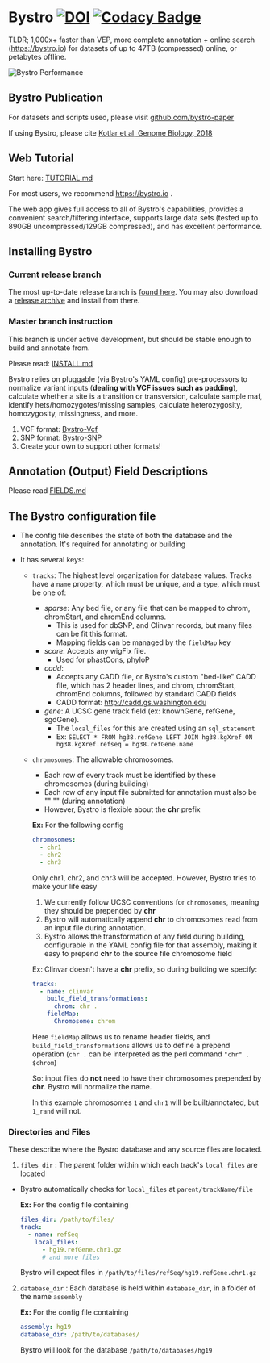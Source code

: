 # Bystro [![DOI](https://zenodo.org/badge/98203430.svg)](https://zenodo.org/badge/latestdoi/98203430) [![Codacy Badge](https://api.codacy.com/project/badge/Grade/0859a24d422a4d80a2ad6721e294aa35)](https://app.codacy.com/app/akotlar/bystro?utm_source=github.com&utm_medium=referral&utm_content=akotlar/bystro&utm_campaign=badger)

TLDR; 1,000x+ faster than VEP, more complete annotation + online search (https://bystro.io) for datasets of up to 47TB (compressed) online, or petabytes offline.

![Bystro Performance](https://i.imgur.com/ve8hUF8.png)
## Bystro Publication

For datasets and scripts used, please visit [github.com/bystro-paper](https://github.com/akotlar/bystro-paper)

If using Bystro, please cite [Kotlar et al, Genome Biology, 2018](https://doi.org/10.1186/s13059-018-1387-3)

## Web Tutorial

Start here: [TUTORIAL.md](TUTORIAL.md)

For most users, we recommend https://bystro.io .

The web app gives full access to all of Bystro's capabilities, provides a convenient search/filtering interface, supports large data sets (tested up to 890GB uncompressed/129GB compressed), and has excellent performance.

## Installing Bystro

### Current release branch
The most up-to-date release branch is [found here](https://github.com/akotlar/bystro/tree/b10). You may also download a [release archive](https://github.com/akotlar/bystro/releases) and install from there.

### Master branch instruction
This branch is under active development, but should be stable enough to build and annotate from.

Please read: [INSTALL.md](INSTALL.md)

Bystro relies on pluggable (via Bystro's YAML config) pre-processors to normalize variant inputs (**dealing with VCF issues such as padding**), calculate whether a site is a transition or transversion, calculate sample maf, identify hets/homozygotes/missing samples, calculate heterozygosity, homozygosity, missingness, and more.

1. VCF format: [Bystro-Vcf](https://github.com/akotlar/bystro-vcf)
2. SNP format: [Bystro-SNP](https://github.com/akotlar/bystro-snp)
3. Create your own to support other formats!

## Annotation (Output) Field Descriptions

Please read [FIELDS.md](FIELDS.md)

## The Bystro configuration file

- The config file describes the state of both the database and the annotation. It's required for annotating or building
- It has several keys:

  - `tracks`: The highest level organization for database values. Tracks have a `name` property, which must be unique, and a `type`, which must be one of:
    - _sparse_: Any bed file, or any file that can be mapped to chrom, chromStart, and chromEnd columns.
      - This is used for dbSNP, and Clinvar records, but many files can be fit this format.
      - Mapping fields can be managed by the `fieldMap` key
    - _score_: Accepts any wigFix file.
      - Used for phastCons, phyloP
    - _cadd_:
      - Accepts any CADD file, or Bystro's custom "bed-like" CADD file, which has 2 header lines, and chrom, chromStart, chromEnd columns, followed by standard CADD fields
      - CADD format: http://cadd.gs.washington.edu
    - _gene_: A UCSC gene track field (ex: knownGene, refGene, sgdGene).
      - The `local_files` for this are created using an `sql_statement`
      - Ex: `SELECT * FROM hg38.refGene LEFT JOIN hg38.kgXref ON hg38.kgXref.refseq = hg38.refGene.name`
  - `chromosomes`: The allowable chromosomes.

    - Each row of every track must be identified by these chromosomes (during building)
    - Each row of any input file submitted for annotation must also be "" "" (during annotation)
    - However, Bystro is flexible about the **chr** prefix

    **Ex:** For the following config

    ```yaml
    chromosomes:
      - chr1
      - chr2
      - chr3
    ```

    Only chr1, chr2, and chr3 will be accepted. However, Bystro tries to make your life easy

    1. We currently follow UCSC conventions for `chromosomes`, meaning they should be prepended by **chr**
    2. Bystro will automatically append **chr** to chromosomes read from an input file during annotation.
    3. Bystro allows the transformation of any field during building, configurable in the YAML config file for that assembly, making it easy to prepend **chr** to the source file chromosome field

    Ex: Clinvar doesn't have a **chr** prefix, so during building we specify:

    ```yaml
    tracks:
      - name: clinvar
        build_field_transformations:
          chrom: chr .
        fieldMap:
          Chromosome: chrom
    ```

    Here `fieldMap` allows us to rename header fields, and `build_field_transformations` allows us to define a prepend operation (`chr .` can be interpreted as the perl command `"chr" . $chrom`)

    So: input files do **not** need to have their chromosomes prepended by **chr**. Bystro will normalize the name.

    In this example chromosomes `1` and `chr1` will be built/annotated, but `1_rand` will not.

### Directories and Files

These describe where the Bystro database and any source files are located.

1. `files_dir` : The parent folder within which each track's `local_files` are located

- Bystro automatically checks for `local_files` at `parent/trackName/file`

  **Ex:** For the config file containing

  ```yaml
  files_dir: /path/to/files/
  track:
    - name: refSeq
      local_files:
        - hg19.refGene.chr1.gz
        # and more files
  ```

  Bystro will expect files in `/path/to/files/refSeq/hg19.refGene.chr1.gz`

2. `database_dir` : Each database is held within `database_dir`, in a folder of the name `assembly`

   **Ex:** For the config file containing

   ```yaml
   assembly: hg19
   database_dir: /path/to/databases/
   ```

   Bystro will look for the database `/path/to/databases/hg19`
